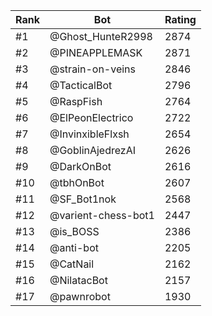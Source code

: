 Rank|Bot|Rating
---|---|---
#1|@Ghost_HunteR2998|2874
#2|@PINEAPPLEMASK|2871
#3|@strain-on-veins|2846
#4|@TacticalBot|2796
#5|@RaspFish|2764
#6|@ElPeonElectrico|2722
#7|@InvinxibleFlxsh|2654
#8|@GoblinAjedrezAI|2626
#9|@DarkOnBot|2616
#10|@tbhOnBot|2607
#11|@SF_Bot1nok|2568
#12|@varient-chess-bot1|2447
#13|@is_BOSS|2386
#14|@anti-bot|2205
#15|@CatNail|2162
#16|@NilatacBot|2157
#17|@pawnrobot|1930
